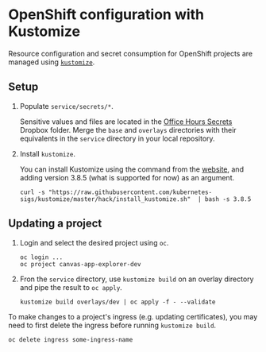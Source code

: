 # OpenShift configuration with Kustomize

Resource configuration and secret consumption for OpenShift projects are managed
using [`kustomize`](https://kubectl.docs.kubernetes.io/guides/introduction/kustomize/).

## Setup

1. Populate `service/secrets/*`.

    Sensitive values and files are located in the
    [Office Hours Secrets](https://www.dropbox.com/sh/n1igrgdsm4rt4uf/AAAXLbZOT7tpVk8XZEQj5E0ca?dl=0)
    Dropbox folder. Merge the `base` and `overlays` directories with their equivalents in the `service`
    directory in your local repository.

2. Install `kustomize`.

    You can install Kustomize using the command from the
    [website](https://kubectl.docs.kubernetes.io/installation/kustomize/binaries/),
    and adding version 3.8.5 (what is supported for now) as an argument.
    ```
    curl -s "https://raw.githubusercontent.com/kubernetes-sigs/kustomize/master/hack/install_kustomize.sh"  | bash -s 3.8.5
    ```

## Updating a project

1. Login and select the desired project using `oc`.
    ```
    oc login ...
    oc project canvas-app-explorer-dev
    ```

2. Fron the `service` directory, use `kustomize build` on an overlay directory 
and pipe the result to `oc apply`.
    ```
    kustomize build overlays/dev | oc apply -f - --validate
    ```

To make changes to a project's ingress (e.g. updating certificates),
you may need to first delete the ingress before running `kustomize build`.
```
oc delete ingress some-ingress-name
```
